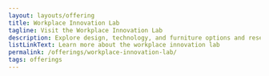```yaml
---
layout: layouts/offering
title: Workplace Innovation Lab
tagline: Visit the Workplace Innovation Lab
description: Explore design, technology, and furniture options and reserve space to work in GSA's headquarters in Washington, DC
listLinkText: Learn more about the workplace innovation lab
permalink: /offerings/workplace-innovation-lab/
tags: offerings
---
```

